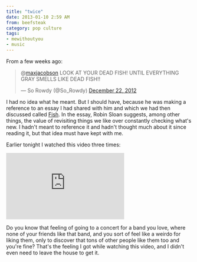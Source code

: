 ```yaml
---
title: "twice"
date: 2013-01-10 2:59 AM
from: beefsteak
category: pop culture
tags:
- mewithoutyou
- music
---
```


From a few weeks ago:

<blockquote class="twitter-tweet" data-in-reply-to="282391774415179776"><p>@<a href="https://twitter.com/maxjacobson">maxjacobson</a> LOOK AT YOUR DEAD FISH! UNTIL EVERYTHING GRAY SMELLS LIKE DEAD FISH!!</p>&mdash; So Rowdy (@So_Rowdy) <a href="https://twitter.com/So_Rowdy/status/282503835312848896" data-datetime="2012-12-22T15:12:17+00:00">December 22, 2012</a></blockquote>
<script async src="//platform.twitter.com/widgets.js" charset="utf-8"></script>

I had no idea what he meant. But I should have, because he was making a reference to an essay I had shared with him and which we had then discussed called [Fish][]. In the essay, Robin Sloan suggests, among other things, the value of revisiting things we like over constantly checking what's new. I hadn't meant to reference it and hadn't thought much about it since reading it, but that idea must have kept with me.

Earlier tonight I watched this video three times:

<iframe width="320" height="180" src="http://www.youtube.com/embed/OVfybacqcTE" frameborder="0" allowfullscreen></iframe>

Do you know that feeling of going to a concert for a band you love, where none of your friends like that band, and you sort of feel like a weirdo for liking them, only to discover that tons of other people like them too and you're fine? That's the feeling I got while watching this video, and I didn't even need to leave the house to get it.

[Fish]: http://www.robinsloan.com/fish/
